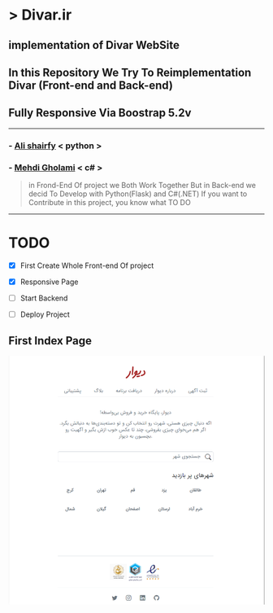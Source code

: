 # > Divar.ir
## implementation of Divar WebSite
## In this Repository We Try To Reimplementation Divar (Front-end and Back-end)
## Fully Responsive Via Boostrap 5.2v

---

### - [Ali shairfy](https://github.com/alisharify7) < python >
### - [Mehdi Gholami](https://github.com/cc-Mehdi) < c# >

> in Frond-End Of project we Both Work Together But in Back-end we decid To Develop with Python(Flask) and C#(.NET)
> If you want to Contribute in this project, you know what TO DO

---

# TODO
- [x] First Create Whole Front-end Of project
- [x] Responsive Page
- [ ] Start Backend
- [ ] Deploy Project


## First Index Page
<img src="https://github.com/alisharify7/Html-Page/raw/main/Indexs-pages/01-Divar/divar-First-index/image/index.png" > 

